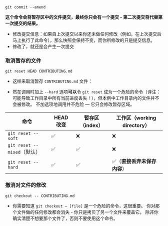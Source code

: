 ```console
git commit --amend
```
**这个命令会将暂存区中的文件提交，最终你只会有一个提交 - 第二次提交将代替第一次提交的结果。** 
- 修改提交信息：如果自上次提交以来你还未做任何修改（例如，在上次提交后马上执行了此命令），那么快照会保持不变，而你所修改的只是提交信息。
- 修改了，就还是会产生一次提交
### 取消暂存的文件

```console
git reset HEAD CONTRIBUTING.md
```
- 这样来取消暂存 `CONTRIBUTING.md` 文件：

- 然在调用时加上 `--hard` 选项**可以**令 `git reset` 成为一个危险的命令（译注：可能导致工作目录中所有当前进度丢失！），但本例中工作目录内的文件并不会被修改。 不加选项地调用并不危险 — 它只会修改暂存区域。

| 命令                      | HEAD 改变 | 暂存区（index） | 工作区（working directory） |
| ----------------------- | ------- | ---------- | ---------------------- |
| `git reset --soft`      | ✅       | ❌          | ❌                      |
| `git reset --mixed`（默认） | ✅       | ✅          | ❌                      |
| `git reset --hard`      | ✅       | ✅          | ✅（**直接丢弃未保存内容**）       |
### 撤消对文件的修改
```console
git checkout -- CONTRIBUTING.md
```
- 你需要知道 `git checkout — [file]` 是一个危险的命令，这很重要。 你对那个文件做的任何修改都会消失 - 你只是拷贝了另一个文件来覆盖它。 除非你确实清楚不想要那个文件了，否则不要使用这个命令。
